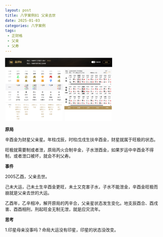 ```yaml
---
layout: post
title: 八字案例81 父亲去世
date: 2025-01-03
categories: 八字案例
tags:
 - 正财格
 - 父亲
 - 父寿
---
```


<img src="/images/bazi-example/bazi-example-81.PNG" width="70%">

**原局**

辛酉金为财星父亲星。年柱戊辰，时柱戊戌生扶辛酉金，财星就属于旺极的状态。

旺极就需要制或者泄，原局丙火合制辛金，子水泄酉金，如果岁运中辛酉金不得制，或者泄口被坏，就会不利父寿。

**事件**

2005乙酉，父亲去世。

己未大运，己未土生辛酉金更旺，未土又克害子水，子水不能泄金，辛酉金旺极而崩就是父亲去世的大运。

乙酉年，乙辛相冲，解开原局的丙辛合，父亲星状态发生变化。地支辰酉合、酉戌害、酉酉相刑，刑起旺金无制无泄，就是应灾流年。

**思考**

1.印星母亲没事吗？命局大运没有印星，印星的状态没改变。